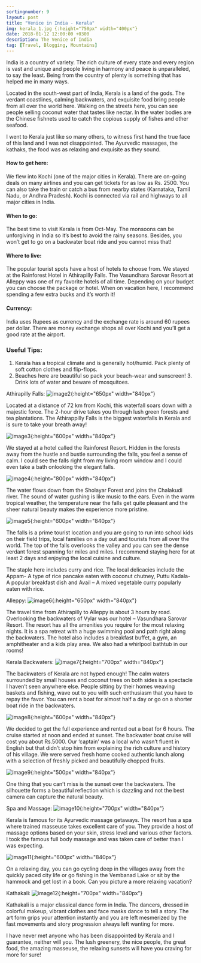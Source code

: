 ```yaml
---
sortingnumber: 9
layout: post
title: "Venice in India - Kerala"
img: kerala_1.jpg {:height="750px" width="400px"}
date: 2018-01-12 12:00:00 +0300
description: The Venice of India
tag: [Travel, Blogging, Mountains]
---
```


India is a country of variety. The rich culture of every state and every region is vast and unique and people living in harmony and peace is unparalleled, to say the least. Being from the country of plenty is something that has helped me in many ways.

Located in the south-west part of India, Kerala is a land of the gods. The verdant coastlines, calming backwaters, and exquisite food bring people from all over the world here. Walking on the streets here, you can see people selling coconut water that tastes like nectar. In the water bodies are the Chinese fishnets used to catch the copious supply of fishes and other seafood.

I went to Kerala just like so many others, to witness first hand the true face of this land and I was not disappointed. The Ayurvedic massages, the kathaks, the food was as relaxing and exquisite as they sound.

#### How to get here:
 We flew into Kochi (one of the major cities in Kerala). There are on-going deals on many airlines and you can get tickets for as low as Rs. 2500. You can also take the train or catch a bus from nearby states (Karnataka, Tamil Nadu, or Andhra Pradesh). Kochi is connected via rail and highways to all major cities in India.

#### When to go:
The best time to visit Kerala is from Oct-May. The monsoons can be unforgiving in India so it’s best to avoid the rainy seasons. Besides, you won’t get to go on a backwater boat ride and you cannot miss that!

#### Where to live:
The popular tourist spots have a host of hotels to choose from. We stayed at the Rainforest Hotel in Athirapilly Falls. The Vasundhara Sarovar Resort at Alleppy was one of my favorite hotels of all time. Depending on your budget you can choose the package or hotel. When on vacation here, I recommend spending a few extra bucks and it’s worth it!

#### Currency:
India uses Rupees as currency and the exchange rate is around 60 rupees per dollar. There are money exchange shops all over Kochi and you’ll get a good rate at the airport.

### Useful Tips:
1. Kerala has a tropical climate and is generally hot/humid. Pack plenty of soft cotton clothes and flip-flops.
2. Beaches here are beautiful so pack your beach-wear and sunscreen! 3. Drink lots of water and beware of mosquitoes.

Athirapilly Falls:
![image2]({{site.baseurl}}/assets/img/kerala_2.jpg){:height="650px" width="840px"}


Located at a distance of 72 km from Kochi, this waterfall soars down with a majestic force. The 2-hour drive takes you through lush green forests and tea plantations. The Athirappilly Falls is the biggest waterfalls in Kerala and is sure to take your breath away!

![image3]({{site.baseurl}}/assets/img/kerala_3.jpg){:height="600px" width="840px"}


We stayed at a hotel called the Rainforest Resort. Hidden in the forests away from the hustle and bustle surrounding the falls, you feel a sense of calm. I could see the falls right from my living room window and I could even take a bath onlooking the elegant falls.

![image4]({{site.baseurl}}/assets/img/kerala_4.jpeg){:height="800px" width="840px"}


The water flows down from the Sholayar Forest and joins the Chalakudi river. The sound of water gushing is like music to the ears. Even in the warm tropical weather, the temperature near the falls get quite pleasant and the sheer natural beauty makes the experience more pristine.

![image5]({{site.baseurl}}/assets/img/kerala_5.jpg){:height="600px" width="840px"}


The falls is a prime tourist location and you are going to run into school kids on their field trips, local families on a day out and tourists from all over the world. The top of the falls overlooks the valley and you can see the dense verdant forest spanning for miles and miles. I recommend staying here for at least 2 days and enjoying the local cuisine and culture.

The staple here includes curry and rice. The local delicacies include the Appam- A type of rice pancake eaten with coconut chutney, Puttu Kadala- A popular breakfast dish and Avail – A mixed vegetable curry popularly eaten with rice.

Alleppy:
![image6]({{site.baseurl}}/assets/img/kerala_6.jpg){:height="650px" width="840px"}


The travel time from Athirapilly to Alleppy is about 3 hours by road. Overlooking the backwaters of Vylar was our hotel – Vasundhara Sarovar Resort. The resort has all the amenities you require for the most relaxing nights. It is a spa retreat with a huge swimming pool and path right along the backwaters. The hotel also includes a breakfast buffet, a gym, an amphitheater and a kids play area. We also had a whirlpool bathtub in our rooms!

Kerala Backwaters:
![image7]({{site.baseurl}}/assets/img/kerala_7.jpg){:height="700px" width="840px"}


The backwaters of Kerala are not hyped enough! The calm waters surrounded by small houses and coconut trees on both sides is a spectacle I haven’t seen anywhere else. People sitting by their homes weaving baskets and fishing, wave out to you with such enthusiasm that you have to repay the favor. You can rent a boat for almost half a day or go on a shorter boat ride in the backwaters.

![image8]({{site.baseurl}}/assets/img/kerala_8.jpg){:height="600px" width="840px"}


We decided to get the full experience and rented out a boat for 6 hours. The cruise started at noon and ended at sunset. The backwater boat cruise will cost you about Rs.5000. Our ‘captain’ was a local who wasn’t fluent in English but that didn’t stop him from explaining the rich culture and history of his village. We were served fresh home cooked authentic lunch along with a selection of freshly picked and beautifully chopped fruits.

![image9]({{site.baseurl}}/assets/img/kerala_9.jpg){:height="500px" width="840px"}

One thing that you can’t miss is the sunset over the backwaters. The silhouette forms a beautiful reflection which is dazzling and not the best camera can capture the natural beauty.

Spa and Massage:
![image10]({{site.baseurl}}/assets/img/kerala_10.jpg){:height="700px" width="840px"}


Kerala is famous for its Ayurvedic massage getaways. The resort has a spa where trained masseuse takes excellent care of you. They provide a host of massage options based on your skin, stress level and various other factors. I took the famous full body massage and was taken care of better than I was expecting.

![image11]({{site.baseurl}}/assets/img/kerala_11.jpg){:height="600px" width="840px"}


On a relaxing day, you can go cycling deep in the villages away from the quickly paced city life or go fishing in the Vembanad Lake or sit by the hammock and get lost in a book. Can you picture a more relaxing vacation?

Kathakali:
![image12]({{site.baseurl}}/assets/img/kerala_12.jpg){:height="700px" width="840px"}


Kathakali is a major classical dance form in India. The dancers, dressed in colorful makeup, vibrant clothes and face masks dance to tell a story. The art form grips your attention instantly and you are left mesmerized by the fast movements and story progression always left wanting for more.

I have never met anyone who has been disappointed by Kerala and I guarantee, neither will you. The lush greenery, the nice people, the great food, the amazing masseuse, the relaxing sunsets will have you craving for more for sure!
